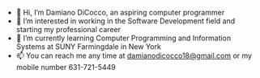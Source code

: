 - 👋 Hi, I’m Damiano DiCocco, an aspiring computer programmer
- 👀 I’m interested in working in the Software Development field and starting my professional career
- 🌱 I’m currently learning Computer Programming and Information Systems at SUNY Farmingdale in New York
- 📫 You can reach me any time at damianodicocco18@gmail.com or my mobile number 631-721-5449

<!---
ddicocco138/ddicocco138 is a ✨ special ✨ repository because its `README.md` (this file) appears on your GitHub profile.
You can click the Preview link to take a look at your changes.
--->
